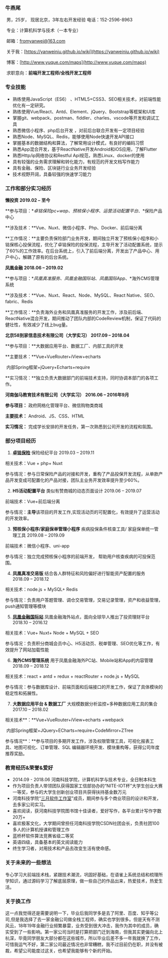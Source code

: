 ### **牛燕尾**

​    男，25岁， 现居北京，3年左右开发经验              电话：152-2596-8963

​    专业：计算机科学与技术（一本专业）

​    邮箱：[fromyanwei@163.com](mailto:fromyanwei@163.com)                   

​    关于我：[https://yanweiniu.github.io/wiki](https://yanweiniu.github.io/wiki)   

​    博客：[http://www.yuque.com/maps](http://www.yuque.com/maps)

​    求职意向：**前端开发工程师/全栈开发工程师**                  



### **专业技能**

- 熟练使用JavaScript（ES6） 、HTML5+CSS3、SEO相关技术，对前端性能优化有一定研究。
- 熟练使用Vue/React、Antd、Element、jQuery、Bootstrap等框架和UI库
- 掌握git、webpack、postman、fiddler、charles、vscode等开发和调试工具
- 熟悉微信小程序、php后台开发 ，对前后台联合开发有一定项目经验
- 熟悉Node、MySQL、Redis，能够使用Node快速开发API接口
- 掌握基本的数据结构和算法，了解常用设计模式，有良好的编码习惯
- 熟悉App混合开发，基于ReactNative开发Android和iOS应用，了解Flutter
- 熟悉Http/ip网络协议和Restful Api规范，熟悉Linux、docker的使用
- 具有较强的业务需求理解和转化能力，有规范的开发文档写作能力
- 具有金融、保险、区块链行业业务开发经验
- 技术视野开阔，具备较强的快速学习能力

### **工作和部分实习经历**

**懒投资**                                  **2019.02 –** **至今** 

 **参与项目：**卓铭保险pc+wap、预核保小程序、运营活动配置平台*、*保险产品中心        

 **涉及技术：**Vue、Nuxt、微信小程序、Php、Docker、前后端分离

**工作情况：**主要负责保险部门业务开发，期间独立开发了预核保小程序和小铭保核心投保流程，优化了卓铭保险的投保流程，主导开发了活动配置系统，提示了60%的工作效率。在后台系统上，引入了前后端分离，开发出了产品中心、用户中心，解耦了原有的后台系统。

**凤凰金融**                                   **2018.06 – 2019.02** 

 **参与项目：**凤凰真准服务、凤凰金融国际站、凤凰国际App*、*海外CMS管理系统        

 **涉及技术：**Vue、Nuxt、React、Node、MySQL、React Native、SEO、fabric、Redis

**工作情况：**负责海外业务和凤凰真准服务的开发工作，涉及前后端、ReactNative混合开发，期间推动了团队内部的CodeReview机制，保证了代码的健壮性，有效减少了线上bug量。

**北京58到家信息技术有限公司（大学实习）**                    **2017.09 – 2018.04** 

 **参与项目：**大数据应用平台、数据工厂、内部工具的开发                

 **主要技术：**Vue+VueRouter+iView+echarts

​        内部Spring框架+jQuery+Echarts+require 

**实习情况：**独立负责大数据部门的前端技术支持，同时协调本部门的各项工作。

**河南伽马教育技术有限公司（大学实习）**                    **2016.06 – 2016年9月** 

 **参与项目：** 政府网格化管理平台、微信购物类商城               

 **主要技术：** Android、JS、CSS、HTML

 **实习情况：** 完成学长安排的开发任务，第一次熟悉到公司开发的流程和氛围。
 

### **部分项目经历**

1. [**卓铭保险**](https://charminginsurance.cn/)        保险经纪平台                       2019.03 – 2019.11

相关技术：Vue + php+ Nuxt

参与情况：参与日常保险产品的对接和开发，重构了产品投保开发流程，从单款产品开发变成可配置化的产品对接，团队主业务开发效率提升至少60%。

2. **H5活动配置平台**     类似有赞商城的动态页面设计                2019.06 – 2019.07 

前端技术：Vue+前后端分离 

参与情况：**主导**该项目的开发工作,实现活动页的可配置化，有效提升了运营活动的开发效率。

3. **预核保小程序/家庭保单管理小程序**  疾病投保条件核查工具/ 家庭保单统一管理工具  2019.08 – 2019.09

前端技术：微信小程序、uni-app 

参与情况：独立完成预核保小程序的前端开发， 帮助用户核查疾病的可投保范围。

4. **凤凰真准交易版**     结合各人群特征和风险偏好进行智能资产配置的服务      2018.09 – 2018.12

相关技术：node.js + MySQL+ Redis

参与情况：负责用户答题管理、调仓交易管理，交易记录管理，资产和收益管理，push通知管理等模块

5. [**凤凰金融国际站**](https://www.fengjr.com/us/)     凤凰金融海外站点，面向全球华人推出了投资理财平台     2018.10 – 2016.12

相关技术：Vue+ Nuxt+ Node + MySQL + SEO

参与情况：负责积分商城会员中心、H5活动页、税单管理、SEO优化等工作，有效提升了网站加载性能

6. **海外CMS管理系统**   用于凤凰金融海外PC站、Mobile站和App的内容管理     2018.09 – 2018.12

相关技术：react + antd + redux + reactRouter + node.js + MySQL

参与情况：参与数据库设计、前端页面和后端接口的开发工作，保证了具体模块的稳定性和拓展性。

7. **大数据应用平台 & 数据工厂**  大规模数据分析监控+多种数据应用工具的集合   2017.10 – 2018.02

相关技术**：**Vue+VueRouter+iView+echarts +webpack

​        内部Spring框架+JQuery+ECharts+require+CodeMirror+ZTree

参与情况**：**参与项目的多期开发工作，涉及权限管理工具，可视化报表工具、地图可视化、订单管理、SQL 编辑器环境开发、模块重构等，获得公司年度推荐奖励。

### **教育经历&荣誉&爱好**

-  2014.09 - 2018.06   河南科技学院，计算机科学与技术专业，全日制本科生
- 作为项目负责人带领团队获得国家工信部协办的“NITE-IOT杯”大学生创业大赛一等奖，参与的大学生创新创业项目共获得扶持基金数万元
- 河南科技学院“[三月软件工作室](http://marchsoft.cn/)”成员，期间参与多个商业项目的设计和开发，去多家公司实习。
- 喜欢阅读，获河南科技学院图书馆十佳读者，爱好写作，各平台累计写作字数20万+
- 喜欢极客文化，大学期间曾担任河南科技学院CSDN社团会长，负责社团100多人的计算机授课和管理工作
- 蓝桥杯软件算法竞赛省级二等奖
- 英语四级，具备基本的英文阅读能力
- 终生学习者，对用技术和产品去改变生活有使命感。

### **关于未来的一些想法**

专心学习大前端技术栈，紧跟技术潮流，巩固好基础，在语雀上系统总结和梳理所学知识，通过源码学习了解底层原理，做一些自己的作品出来，热爱技术，热爱生活。

### 关于换工作
这一点我觉得还是需要说明一下，毕业后我同学多是去了阿里、百度、知乎等公司,但是我选择了去一家金融公司做全栈工程师，确实也学到很多。但是天有不测风云，18年19年金融行业频繁暴雷，业务受到很大冲击，我作为其中的成员，确实受到了一些影响。第一家公司当时是打算把部门迁到海南，但我其实更偏向北上杭深，毕竟同学朋友大部分都在这些城市，所以毕业后差不多一年我就换了工作，可惜我运气不好，第二家公司最近情况也非常糟糕，我不过目前仍在职，并没有被裁，希望公司能度过这关，也希望我能够有个新的开始。

